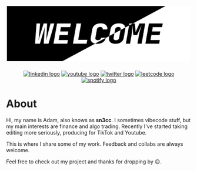 <div align="center">
  <img height ="150" width="500" src="github.png"  />
</div>

###

<div align="center">
<a href="https://www.linkedin.com/in/kvcs-adam-s/" target="_blank"><img src="https://img.shields.io/static/v1?message=LinkedIn&logo=linkedin&label=&color=0077B5&logoColor=white&style=for-the-badge" height="25" alt="linkedin logo" /></a>
<a href="https://www.youtube.com/@sn3cc0" target="_blank"><img src="https://img.shields.io/static/v1?message=Youtube&logo=youtube&label=&color=FF0000&logoColor=white&style=for-the-badge" height="25" alt="youtube logo" /></a>
<a href="https://x.com/sn33c_kv" target="_blank"><img src="https://img.shields.io/static/v1?message=Twitter&logo=x&label=&color=black&logoColor=white&style=for-the-badge" height="25" alt="twitter logo" /></a>
<a href="https://leetcode.com/u/sn33c/" target="_blank"><img src="https://img.shields.io/static/v1?message=Leetcode&logo=leetcode&label=&color=grey&logoColor=orange&style=for-the-badge" height="25" alt="leetcode logo" /></a>
<a href="https://open.spotify.com/user/11126098978" target="_blank"><img src="https://img.shields.io/static/v1?message=Spotify&logo=spotify&label=&color=1ED760&logoColor=white&style=for-the-badge" height="25" alt="spotify logo" /></a>
</div>

<h1 align="left">About</h1>

Hi, my name is Adam, also knows as **sn3cc**. I sometimes vibecode stuff, but my main interests are finance and algo trading. Recently I've started taking editing more seriously, producing for TikTok and Youtube.

This is where I share some of my work. Feedback and collabs are always welcome.

Feel free to check out my project and thanks for dropping by 😉.





